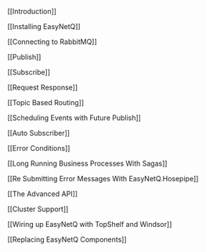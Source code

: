 [[Introduction]]

[[Installing EasyNetQ]]

[[Connecting to RabbitMQ]]

[[Publish]]

[[Subscribe]]

[[Request Response]]

[[Topic Based Routing]]

[[Scheduling Events with Future Publish]]

[[Auto Subscriber]]

[[Error Conditions]]

[[Long Running Business Processes With Sagas]]

[[Re Submitting Error Messages With EasyNetQ.Hosepipe]]

[[The Advanced API]]

[[Cluster Support]]

[[Wiring up EasyNetQ with TopShelf and Windsor]]

[[Replacing EasyNetQ Components]]